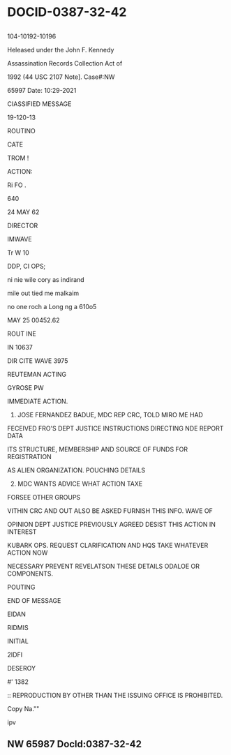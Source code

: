 # DOCID-0387-32-42

##
104-10192-10196

Heleased under the John F. Kennedy

Assassination Records Collection Act of

1992 (44 USC 2107 Note]. Case#:NW

65997 Date: 10:29-2021

CIASSIFIED MESSAGE

19-120-13

ROUTINO

CATE

TROM !

ACTION:

Ri FO .

640

24 MAY 62

DIRECTOR

IMWAVE

Tr W 10

DDP, CI OPS;

ni nie wile cory as indirand

mile out tied me malkaim

no one roch a Long ng a 610o5

MAY 25 00452.62

ROUT INE

IN 10637

DIR CITE WAVE 3975

REUTEMAN ACTING

GYROSE PW

IMMEDIATE ACTION.

1. JOSE FERNANDEZ BADUE, MDC REP CRC, TOLD MIRO ME HAD

FECEIVED FRO'S DEPT JUSTICE INSTRUCTIONS DIRECTING NDE REPORT DATA

ITS STRUCTURE, MEMBERSHIP AND SOURCE OF FUNDS FOR REGISTRATION

AS ALIEN ORGANIZATION. POUCHING DETAILS

2. MDC WANTS ADVICE WHAT ACTION TAXE

FORSEE OTHER GROUPS

VITHIN CRC AND OUT ALSO BE ASKED FURNISH THIS INFO. WAVE OF

OPINION DEPT JUSTICE PREVIOUSLY AGREED DESIST THIS ACTION IN INTEREST

KUBARK OPS. REQUEST CLARIFICATION AND HQS TAKE WHATEVER ACTION NOW

NECESSARY PREVENT REVELATSON THESE DETAILS ODALOE OR COMPONENTS.

POUTING

END OF MESSAGE

EIDAN

RIDMIS

INITIAL

2IDFI

DESEROY

#' 1382

:: REPRODUCTION BY OTHER THAN THE ISSUING OFFICE IS PROHIBITED.

Copy Na.""

ipv

NW 65987 Docld:0387-32-42
---

